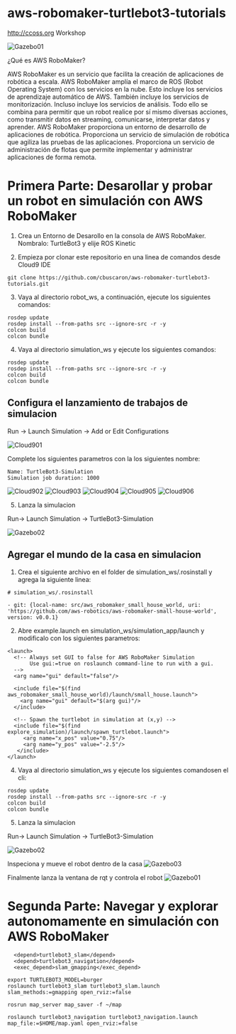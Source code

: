# aws-robomaker-turtlebot3-tutorials

http://ccoss.org Workshop

![Gazebo01](docs/images/turtlebot-small-house.gif)

¿Qué es AWS RoboMaker?

AWS RoboMaker es un servicio que facilita la creación de aplicaciones de robótica a escala. AWS RoboMaker amplía el marco de ROS (Robot Operating System) con los servicios en la nube. Esto incluye los servicios de aprendizaje automático de AWS. También incluye los servicios de monitorización. Incluso incluye los servicios de análisis. Todo ello se combina para permitir que un robot realice por sí mismo diversas acciones, como transmitir datos en streaming, comunicarse, interpretar datos y aprender. AWS RoboMaker proporciona un entorno de desarrollo de aplicaciones de robótica. Proporciona un servicio de simulación de robótica que agiliza las pruebas de las aplicaciones. Proporciona un servicio de administración de flotas que permite implementar y administrar aplicaciones de forma remota.


# Primera Parte: Desarollar y probar un robot en simulación con AWS RoboMaker

1) Crea un Entorno de Desarollo en la consola de AWS RoboMaker. Nombralo: TurtleBot3 y elije ROS Kinetic 

2) Empieza por clonar este repositorio en una linea de comandos desde Cloud9 IDE

```
git clone https://github.com/cbuscaron/aws-robomaker-turtlebot3-tutorials.git
```

3) Vaya al directorio robot_ws, a continuación, ejecute los siguientes comandos:

```
rosdep update
rosdep install --from-paths src --ignore-src -r -y
colcon build
colcon bundle
```

4) Vaya al directorio simulation_ws y ejecute los siguientes comandos:

```
rosdep update
rosdep install --from-paths src --ignore-src -r -y
colcon build
colcon bundle
```

## Configura el lanzamiento de trabajos de simulacion

Run -> Launch Simulation -> Add or Edit Configurations

![Cloud901](docs/images/simulation-configuration.png)

Complete los siguientes parametros con la los siguientes nombre:

```
Name: TurtleBot3-Simulation
Simulation job duration: 1000
```
![Cloud902](docs/images/simulation-job-parameters.png)
![Cloud903](docs/images/robot-application-parameters.png)
![Cloud904](docs/images/robot-application-parameters-2.png)
![Cloud905](docs/images/simulation-application-parameters.png)
![Cloud906](docs/images/simulation-application-parameters-2.png)


5) Lanza la simulacion

Run-> Launch Simulation -> TurtleBot3-Simulation

![Gazebo02](docs/images/TurtleBot3.png)

## Agregar el mundo de la casa en simulacion

1) Crea el siguiente archivo en el folder de simulation_ws/.rosinstall y agrega la siguiente linea:
```
# simulation_ws/.rosinstall

- git: {local-name: src/aws_robomaker_small_house_world, uri: 'https://github.com/aws-robotics/aws-robomaker-small-house-world', version: v0.0.1}
```

2) Abre example.launch en simulation_ws/simulation_app/launch y modificalo con los siguientes parametros:

```
<launch>
  <!-- Always set GUI to false for AWS RoboMaker Simulation
       Use gui:=true on roslaunch command-line to run with a gui.
  -->
  <arg name="gui" default="false"/>
  
  <include file="$(find aws_robomaker_small_house_world)/launch/small_house.launch">
    <arg name="gui" default="$(arg gui)"/>
  </include>

  <!-- Spawn the turtlebot in simulation at (x,y) -->
  <include file="$(find explore_simulation)/launch/spawn_turtlebot.launch">
     <arg name="x_pos" value="0.75"/>
     <arg name="y_pos" value="-2.5"/>
   </include>
</launch>
```
4) Vaya al directorio simulation_ws y ejecute los siguientes comandosen el cli:

```
rosdep update
rosdep install --from-paths src --ignore-src -r -y
colcon build
colcon bundle
```
5) Lanza la simulacion

Run-> Launch Simulation -> TurtleBot3-Simulation

![Gazebo02](docs/images/moving-in-small-house.png)

Inspeciona y mueve el robot dentro de la casa
![Gazebo03](docs/images/TurtleBot3-in-Small-House.gif)

Finalmente lanza la ventana de rqt y controla el robot
![Gazebo01](docs/images/turtlebot-small-house.gif)

# Segunda Parte: Navegar y explorar autonomamente en simulación con AWS RoboMaker

```
  <depend>turtlebot3_slam</depend>
  <depend>turtlebot3_navigation</depend>
  <exec_depend>slam_gmapping</exec_depend>
```

```
export TURTLEBOT3_MODEL=burger
roslaunch turtlebot3_slam turtlebot3_slam.launch slam_methods:=gmapping open_rviz:=false
```

```
rosrun map_server map_saver -f ~/map
```

```
roslaunch turtlebot3_navigation turtlebot3_navigation.launch map_file:=$HOME/map.yaml open_rviz:=false
```
